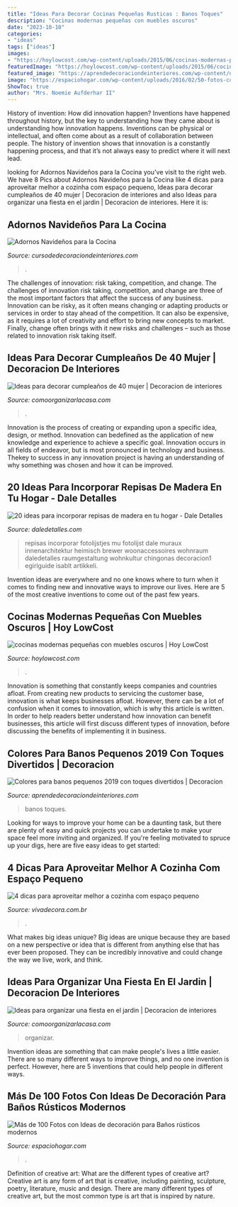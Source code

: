 ```yaml
---
title: "Ideas Para Decorar Cocinas Pequeñas Rusticas : Banos Toques"
description: "Cocinas modernas pequeñas con muebles oscuros"
date: "2023-10-10"
categories:
- "ideas"
tags: ["ideas"]
images:
- "https://hoylowcost.com/wp-content/uploads/2015/06/cocinas-modernas-pequeñas-con-muebles-oscuros1.jpg"
featuredImage: "https://hoylowcost.com/wp-content/uploads/2015/06/cocinas-modernas-pequeñas-con-muebles-oscuros1.jpg"
featured_image: "https://aprendedecoraciondeinteriores.com/wp-content/uploads/2019/05/Colores-para-banos-pequenos-2019-con-toques-divertidos.jpg"
image: "https://espaciohogar.com/wp-content/uploads/2016/02/50-fotos-con-ideas-de-decoracion-para-banos-rusticos-2016-pared-piedra.jpg"
ShowToc: true
author: "Mrs. Noemie Aufderhar II"
---
```



History of invention: How did innovation happen?
Inventions have happened throughout history, but the key to understanding how they came about is understanding how innovation happens. Inventions can be physical or intellectual, and often come about as a result of collaboration between people. The history of invention shows that innovation is a constantly happening process, and that it’s not always easy to predict where it will next lead.

	

		
looking for Adornos Navideños para la Cocina you've visit to the right web. We have 8 Pics about Adornos Navideños para la Cocina like 4 dicas para aproveitar melhor a cozinha com espaço pequeno, Ideas para decorar cumpleaños de 40 mujer | Decoracion de interiores and also Ideas para organizar una fiesta en el jardin | Decoracion de interiores. Here it is:
		
    
## Adornos Navideños Para La Cocina

<img loading=lazy src="https://cursodedecoraciondeinteriores.com/wp-content/uploads/2017/11/Adornos-navidenos-para-la-cocina-10.jpg" onerror="this.onerror=null;this.src='https://tse1.mm.bing.net/th?id=OIP.sMC2HerGJfmSCh4pyl2nWwHaJ4&amp;pid=15.1';" alt="Adornos Navideños para la Cocina">

_Source: cursodedecoraciondeinteriores.com_

>. 

	

The challenges of innovation: risk taking, competition, and change.
The challenges of innovation risk taking, competition, and change are three of the most important factors that affect the success of any business. Innovation can be risky, as it often means changing or adapting products or services in order to stay ahead of the competition. It can also be expensive, as it requires a lot of creativity and effort to bring new concepts to market. Finally, change often brings with it new risks and challenges – such as those related to innovation risk taking itself.

    
## Ideas Para Decorar Cumpleaños De 40 Mujer | Decoracion De Interiores

<img loading=lazy src="https://comoorganizarlacasa.com/wp-content/uploads/2017/12/Ideas-para-decorar-cumpleanos-de-40-mujer-12.jpg" onerror="this.onerror=null;this.src='https://tse1.mm.bing.net/th?id=OIP.nLIw5KAbIowKvFIl4lw9qgHaJ3&amp;pid=15.1';" alt="Ideas para decorar cumpleaños de 40 mujer | Decoracion de interiores">

_Source: comoorganizarlacasa.com_

>. 

	

Innovation is the process of creating or expanding upon a specific idea, design, or method. Innovation can bedefined as the application of new knowledge and experience to achieve a specific goal. Innovation occurs in all fields of endeavor, but is most pronounced in technology and business. Thekey to success in any innovation project is having an understanding of why something was chosen and how it can be improved.

    
## 20 Ideas Para Incorporar Repisas De Madera En Tu Hogar - Dale Detalles

<img loading=lazy src="https://www.daledetalles.com/wp-content/uploads/2020/07/repisas.jpg" onerror="this.onerror=null;this.src='https://tse1.mm.bing.net/th?id=OIP.YP7KpeMWLcWFW2P0QSDyZQHaLH&amp;pid=15.1';" alt="20 ideas para incorporar repisas de madera en tu hogar - Dale Detalles">

_Source: daledetalles.com_

>repisas incorporar fotolijstjes mu fotolijst dale muraux innenarchitektur heimisch brewer woonaccessoires wohnraum daledetalles raumgestaltung wohnkultur chingonas decoracion1 egirlguide isablt artikkeli. 

	

Invention ideas are everywhere and no one knows where to turn when it comes to finding new and innovative ways to improve our lives. Here are 5 of the most creative inventions to come out of the past few years.

    
## Cocinas Modernas Pequeñas Con Muebles Oscuros | Hoy LowCost

<img loading=lazy src="https://hoylowcost.com/wp-content/uploads/2015/06/cocinas-modernas-pequeñas-con-muebles-oscuros1.jpg" onerror="this.onerror=null;this.src='https://tse4.mm.bing.net/th?id=OIP.FdQ-HNSnuO63axyWaO6CVgHaFe&amp;pid=15.1';" alt="cocinas modernas pequeñas con muebles oscuros | Hoy LowCost">

_Source: hoylowcost.com_

>. 

	

Innovation is something that constantly keeps companies and countries afloat. From creating new products to servicing the customer base, innovation is what keeps businesses afloat. However, there can be a lot of confusion when it comes to innovation, which is why this article is written. In order to help readers better understand how innovation can benefit businesses, this article will first discuss different types of innovation, before discussing the benefits of implementing it in business.

    
## Colores Para Banos Pequenos 2019 Con Toques Divertidos | Decoracion

<img loading=lazy src="https://aprendedecoraciondeinteriores.com/wp-content/uploads/2019/05/Colores-para-banos-pequenos-2019-con-toques-divertidos.jpg" onerror="this.onerror=null;this.src='https://tse4.mm.bing.net/th?id=OIP.YNIEAIHcC32LLw1S2c9v0gHaLH&amp;pid=15.1';" alt="Colores para banos pequenos 2019 con toques divertidos | Decoracion">

_Source: aprendedecoraciondeinteriores.com_

>banos toques. 

	

Looking for ways to improve your home can be a daunting task, but there are plenty of easy and quick projects you can undertake to make your space feel more inviting and organized. If you're feeling motivated to spruce up your digs, here are five easy ideas to get started: 

    
## 4 Dicas Para Aproveitar Melhor A Cozinha Com Espaço Pequeno

<img loading=lazy src="https://imagens-revista-pro.vivadecora.com.br/uploads/2018/02/cozinha-espaco-pequeno.jpg" onerror="this.onerror=null;this.src='https://tse2.mm.bing.net/th?id=OIP.DXe1h9V51gV-9KnkLuDY9wHaJ4&amp;pid=15.1';" alt="4 dicas para aproveitar melhor a cozinha com espaço pequeno">

_Source: vivadecora.com.br_

>. 

	

What makes big ideas unique?
Big ideas are unique because they are based on a new perspective or idea that is different from anything else that has ever been proposed. They can be incredibly innovative and could change the way we live, work, and think.

    
## Ideas Para Organizar Una Fiesta En El Jardin | Decoracion De Interiores

<img loading=lazy src="http://comoorganizarlacasa.com/wp-content/uploads/2016/06/Ideas-para-organizar-una-fiesta-en-el-jardin-1.jpg" onerror="this.onerror=null;this.src='https://tse3.mm.bing.net/th?id=OIP.kbFOlX3JJUH5T4dqOUA0FAAAAA&amp;pid=15.1';" alt="Ideas para organizar una fiesta en el jardin | Decoracion de interiores">

_Source: comoorganizarlacasa.com_

>organizar. 

	

Invention ideas are something that can make people's lives a little easier. There are so many different ways to improve things, and no one invention is perfect. However, here are 5 inventions that could help people in different ways.

    
## Más De 100 Fotos Con Ideas De Decoración Para Baños Rústicos Modernos

<img loading=lazy src="https://espaciohogar.com/wp-content/uploads/2016/02/50-fotos-con-ideas-de-decoracion-para-banos-rusticos-2016-pared-piedra.jpg" onerror="this.onerror=null;this.src='https://tse3.mm.bing.net/th?id=OIP.thc3I7PyADrkZ2A3aT84ZAHaLu&amp;pid=15.1';" alt="Más de 100 Fotos con Ideas de decoración para Baños rústicos modernos">

_Source: espaciohogar.com_

>. 

	

Definition of creative art: What are the different types of creative art?
Creative art is any form of art that is creative, including painting, sculpture, poetry, literature, music and design. There are many different types of creative art, but the most common type is art that is inspired by nature.

